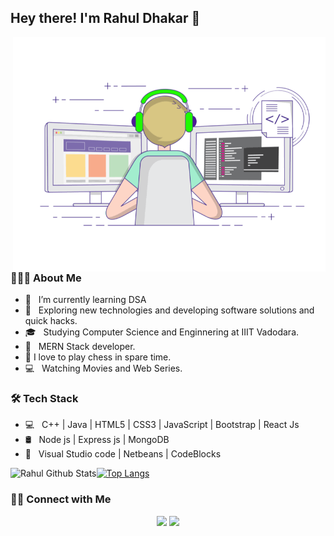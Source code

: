 <h2> Hey there! I'm Rahul Dhakar 👋 </h2>
<img align="right" alt="GIF" src="https://raw.githubusercontent.com/devSouvik/devSouvik/master/gif3.gif" width="500"/>

<h3> 👨🏻‍💻 About Me </h3>

- 🔭 &nbsp; I’m currently learning DSA
- 🤔 &nbsp; Exploring new technologies and developing software solutions and quick hacks.
- 🎓 &nbsp; Studying Computer Science and Enginnering at IIIT Vadodara.
- 💼 &nbsp; MERN Stack developer.
- 👯 I love to play chess in spare time.
- 💻 &nbsp; Watching Movies and Web Series.
<!-- - ☕ &nbsp; I believe, a perfect cup of Tea can be the ultimate solution for any stress.  -->

<h3>🛠 Tech Stack</h3>

- 💻 &nbsp; C++ | Java | HTML5 | CSS3 | JavaScript | Bootstrap | React Js
- 🛢 &nbsp;  Node js | Express js | MongoDB
- 🔧 &nbsp; Visual Studio code | Netbeans | CodeBlocks


<!-- <br> -->

<!-- ![souvik's Github Stats](https://github-readme-stats.vercel.app/api?username=devSouvik&show_icons=true&title_color=fff&icon_color=79ff97&text_color=9f9f9f&bg_color=151515) -->
<img align="left" src="https://github-readme-stats.vercel.app/api?username=Rahuldhakar2239&include_all_commits=true&count_private=true&show_icons=true&line_height=20&title_color=7A7ADB&icon_color=2234AE&text_color=D3D3D3&bg_color=0,000000,130F40" alt="Rahul Github Stats">

<!-- </br> -->

[![Top Langs](https://github-readme-stats.vercel.app/api/top-langs/?username=Rahuldhakar2239&layout=compact&text_color=daf7dc&bg_color=151515)](https://github.com/Rahuldhakar2239/github-readme-stats)

<h3> 🤝🏻 Connect with Me </h3>

<p align="center">
<!--  &nbsp; -->
  <a href="https://www.linkedin.com/in/rahul-dhakar-0213ab1b8/" target="_blank" rel="noopener noreferrer"><img src="https://img.icons8.com/plasticine/100/000000/linkedin.png" width="50" /></a>
<!-- &nbsp;  -->
  <a href="mailto:rahuldhakar2682001@gmail.com" target="_blank" rel="noopener noreferrer"><img src="https://img.icons8.com/plasticine/100/000000/gmail.png"  width="50" /></a>
  
</p>
